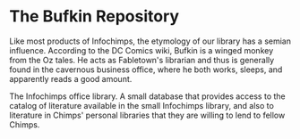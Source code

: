 The Bufkin Repository
=================

Like most products of Infochimps, the etymology of our library has a semian influence. According to the DC Comics wiki, Bufkin is a winged monkey from the Oz tales. He acts as Fabletown's librarian and thus is generally found in the cavernous business office, where he both works, sleeps, and apparently reads a good amount.

The Infochimps office library. A small database that provides access to the catalog of literature available in the small Infochimps library, and also to literature in Chimps' personal libraries that they are willing to lend to fellow Chimps.
